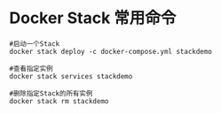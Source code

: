 # Docker Stack 常用命令

```text
#启动一个Stack
docker stack deploy -c docker-compose.yml stackdemo

#查看指定实例
docker stack services stackdemo

#删除指定Stack的所有实例
docker stack rm stackdemo
```

